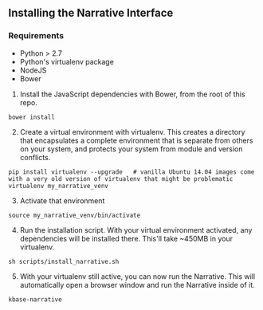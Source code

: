 ## Installing the Narrative Interface

### Requirements

* Python > 2.7
* Python's virtualenv package
* NodeJS
* Bower

1. Install the JavaScript dependencies with Bower, from the root of this repo.
```
bower install
```

2. Create a virtual environment with virtualenv. This creates a directory that encapsulates a complete environment that is separate from others on your system, and protects your system from module and version conflicts.
```
pip install virtualenv --upgrade   # vanilla Ubuntu 14.04 images come with a very old version of virtualenv that might be problematic
virtualenv my_narrative_venv
```

3. Activate that environment
```
source my_narrative_venv/bin/activate
```

4. Run the installation script. With your virtual environment activated, any dependencies will be installed there. This'll take ~450MB in your virtualenv.
```
sh scripts/install_narrative.sh
```

5. With your virtualenv still active, you can now run the Narrative. This will automatically open a browser window and run the Narrative inside of it.
```
kbase-narrative
```
